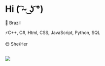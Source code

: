 # Hi  ( ͡~ ͜ʖ ͡°)

<p> 📍 Brazil </p>
<p> ⚡C++, C#, Html, CSS, JavaScript, Python, SQL</p>
<p> 😌 She/Her </p>
<br>

<a href="https://github.com/anuraghazra/github-readme-stats">
  <img align="center" src="https://github-readme-stats.vercel.app/api?username=ferrnandaluiza&theme=aura&_icons=true" />
</a>

<!--
** 

- 🔭 I’m currently working on ...
-  I’m currently learning ...
- 👯 I’m looking to collaborate on ...
- 🤔 I’m looking for help with ...
- 💬 Ask me about ...
- 📫 How to reach me: ...
- 😄 Pronouns: She/Her
- ⚡ Fun fact: ...
-->

